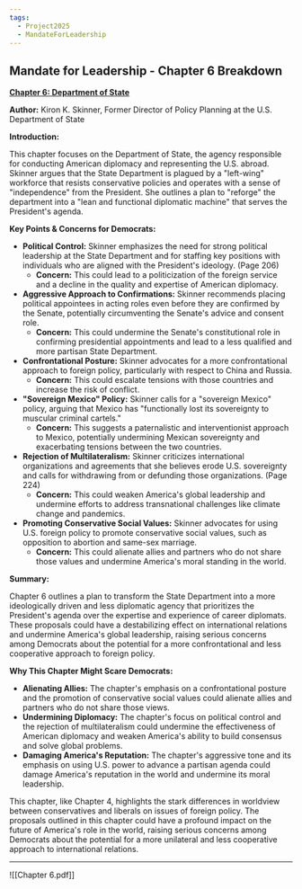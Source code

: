 ```yaml
---
tags:
  - Project2025
  - MandateForLeadership
---
```

## Mandate for Leadership - Chapter 6 Breakdown

**[Chapter 6: Department of State](../../Documents/Project_2025_Chapters/Chapter_6.pdf)**

**Author:** Kiron K. Skinner, Former Director of Policy Planning at the U.S. Department of State

**Introduction:**

This chapter focuses on the Department of State, the agency responsible for conducting American diplomacy and representing the U.S. abroad. Skinner argues that the State Department is plagued by a "left-wing" workforce that resists conservative policies and operates with a sense of "independence" from the President. She outlines a plan to "reforge" the department into a "lean and functional diplomatic machine" that serves the President's agenda.

**Key Points & Concerns for Democrats:**

* **Political Control:** Skinner emphasizes the need for strong political leadership at the State Department and for staffing key positions with individuals who are aligned with the President's ideology. (Page 206)
    * **Concern:** This could lead to a politicization of the foreign service and a decline in the quality and expertise of American diplomacy.
* **Aggressive Approach to Confirmations:** Skinner recommends placing political appointees in acting roles even before they are confirmed by the Senate, potentially circumventing the Senate's advice and consent role.
    * **Concern:** This could undermine the Senate's constitutional role in confirming presidential appointments and lead to a less qualified and more partisan State Department.
* **Confrontational Posture:** Skinner advocates for a more confrontational approach to foreign policy, particularly with respect to China and Russia.
    * **Concern:** This could escalate tensions with those countries and increase the risk of conflict.
* **"Sovereign Mexico" Policy:** Skinner calls for a "sovereign Mexico" policy, arguing that Mexico has "functionally lost its sovereignty to muscular criminal cartels."
    * **Concern:** This suggests a paternalistic and interventionist approach to Mexico, potentially undermining Mexican sovereignty and exacerbating tensions between the two countries.
* **Rejection of Multilateralism:** Skinner criticizes international organizations and agreements that she believes erode U.S. sovereignty and calls for withdrawing from or defunding those organizations. (Page 224)
    * **Concern:** This could weaken America's global leadership and undermine efforts to address transnational challenges like climate change and pandemics.
* **Promoting Conservative Social Values:** Skinner advocates for using U.S. foreign policy to promote conservative social values, such as opposition to abortion and same-sex marriage.
    * **Concern:** This could alienate allies and partners who do not share those values and undermine America's moral standing in the world.

**Summary:**

Chapter 6 outlines a plan to transform the State Department into a more ideologically driven and less diplomatic agency that prioritizes the President's agenda over the expertise and experience of career diplomats. These proposals could have a destabilizing effect on international relations and undermine America's global leadership, raising serious concerns among Democrats about the potential for a more confrontational and less cooperative approach to foreign policy.

**Why This Chapter Might Scare Democrats:**

* **Alienating Allies:** The chapter's emphasis on a confrontational posture and the promotion of conservative social values could alienate allies and partners who do not share those views.
* **Undermining Diplomacy:** The chapter's focus on political control and the rejection of multilateralism could undermine the effectiveness of American diplomacy and weaken America's ability to build consensus and solve global problems.
* **Damaging America's Reputation:** The chapter's aggressive tone and its emphasis on using U.S. power to advance a partisan agenda could damage America's reputation in the world and undermine its moral leadership.

This chapter, like Chapter 4, highlights the stark differences in worldview between conservatives and liberals on issues of foreign policy. The proposals outlined in this chapter could have a profound impact on the future of America's role in the world, raising serious concerns among Democrats about the potential for a more unilateral and less cooperative approach to international relations. 

----

![[Chapter 6.pdf]]
